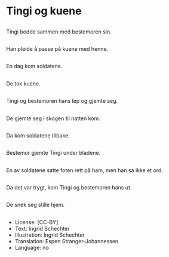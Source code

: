 # Tingi og kuene

##
Tingi bodde sammen med bestemoren sin.

##
Han pleide å passe på kuene med henne.

##
En dag kom soldatene.

##
De tok kuene.

##
Tingi og bestemoren hans løp og gjemte seg.

##
De gjemte seg i skogen til natten kom.

##
Da kom soldatene tilbake.

##
Bestemor gjemte Tingi under bladene.

##
En av soldatene satte foten rett på ham, men han sa ikke et ord.

##
Da det var trygt, kom Tingi og bestemoren hans ut.

##
De snek seg stille hjem.

##
* License: [CC-BY]
* Text: Ingrid Schechter
* Illustration: Ingrid Schechter
* Translation: Espen Stranger-Johannessen
* Language: no
